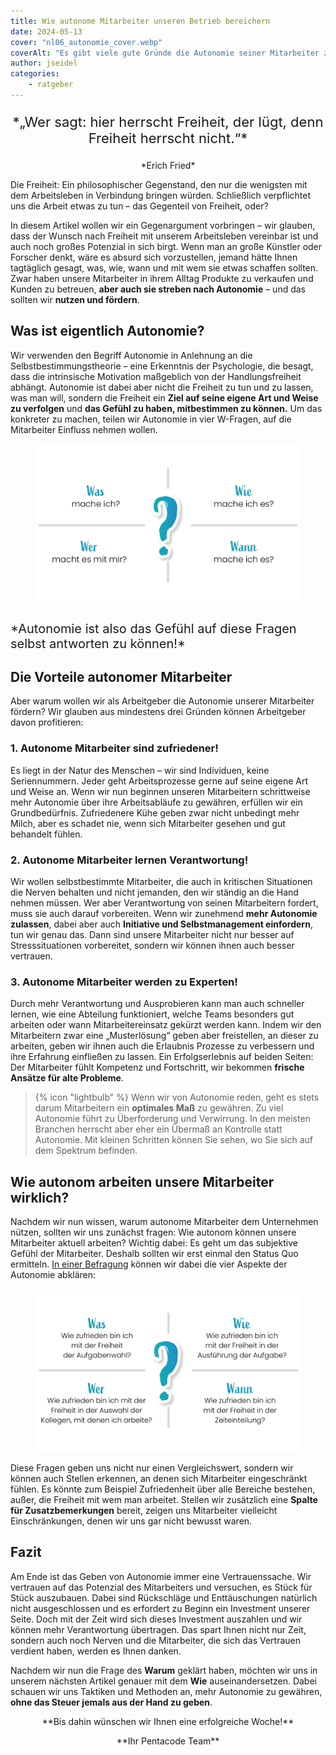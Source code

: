 ```yaml
---
title: Wie autonome Mitarbeiter unseren Betrieb bereichern
date: 2024-05-13
cover: "nl06_autonomie_cover.webp"
coverAlt: "Es gibt viele gute Gründe die Autonomie seiner Mitarbeiter zu fördern."
author: jseidel
categories:
    - ratgeber
---
```


<p style="text-align: center; font-size: 22px;"> *„Wer sagt: hier herrscht Freiheit, der lügt,
denn Freiheit herrscht nicht.“*  </p>

<p style="text-align: center"> *Erich Fried*  </p>

Die Freiheit: Ein philosophischer Gegenstand, den nur die wenigsten mit dem Arbeitsleben in Verbindung bringen würden. Schließlich verpflichtet uns die Arbeit etwas zu tun – das Gegenteil von Freiheit, oder?

In diesem Artikel wollen wir ein Gegenargument vorbringen – wir glauben, dass der Wunsch nach Freiheit mit unserem Arbeitsleben vereinbar ist und auch noch großes Potenzial in sich birgt. Wenn man an große Künstler oder Forscher denkt, wäre es absurd sich vorzustellen, jemand hätte Ihnen tagtäglich gesagt, was, wie, wann und mit wem sie etwas schaffen sollten. Zwar haben unsere Mitarbeiter in ihrem Alltag Produkte zu verkaufen und Kunden zu betreuen, **aber auch sie streben nach Autonomie** – und das sollten wir **nutzen und fördern**.

## Was ist eigentlich Autonomie?

Wir verwenden den Begriff Autonomie in Anlehnung an die Selbstbestimmungstheorie – eine Erkenntnis der Psychologie, die besagt, dass die intrinsische Motivation maßgeblich von der Handlungsfreiheit abhängt. Autonomie ist dabei aber nicht die Freiheit zu tun und zu lassen, was man will, sondern die Freiheit ein **Ziel auf seine eigene Art und Weise zu verfolgen** und **das Gefühl zu haben, mitbestimmen zu können.** Um das konkreter zu machen, teilen wir Autonomie in vier W-Fragen, auf die Mitarbeiter Einfluss nehmen wollen.

<figure>
<img src="nl06_autonomie.webp" alt="Die vier W-Fragen der Autonomie: Was mache ich? Wie mache ich es?Wer macht es mit mir? Wann mache ich es?" style="width: 700px" />
</figure>

<p style="font-size: 20px;"> *Autonomie ist also das Gefühl auf diese Fragen selbst antworten zu können!* </p>

## Die Vorteile autonomer Mitarbeiter

Aber warum wollen wir als Arbeitgeber die Autonomie unserer Mitarbeiter fördern? Wir glauben aus mindestens drei Gründen können Arbeitgeber davon profitieren:

### 1. Autonome Mitarbeiter sind zufriedener!

Es liegt in der Natur des Menschen – wir sind Individuen, keine Seriennummern. Jeder geht Arbeitsprozesse gerne auf seine eigene Art und Weise an. Wenn wir nun beginnen unseren Mitarbeitern schrittweise mehr Autonomie über ihre Arbeitsabläufe zu gewähren, erfüllen wir ein Grundbedürfnis. Zufriedenere Kühe geben zwar nicht unbedingt mehr Milch, aber es schadet nie, wenn sich Mitarbeiter gesehen und gut behandelt fühlen.

### 2. Autonome Mitarbeiter lernen Verantwortung!

Wir wollen selbstbestimmte Mitarbeiter, die auch in kritischen Situationen die Nerven behalten und nicht jemanden, den wir ständig an die Hand nehmen müssen. Wer aber Verantwortung von seinen Mitarbeitern fordert, muss sie auch darauf vorbereiten. Wenn wir zunehmend **mehr Autonomie zulassen**, dabei aber auch **Initiative und Selbstmanagement einfordern**, tun wir genau das. Dann sind unsere Mitarbeiter nicht nur besser auf Stresssituationen vorbereitet, sondern wir können ihnen auch besser vertrauen.

### 3. Autonome Mitarbeiter werden zu Experten!

Durch mehr Verantwortung und Ausprobieren kann man auch schneller lernen, wie eine Abteilung funktioniert, welche Teams besonders gut arbeiten oder wann Mitarbeitereinsatz gekürzt werden kann. Indem wir den Mitarbeitern zwar eine „Musterlösung“ geben aber freistellen, an dieser zu arbeiten, geben wir ihnen auch die Erlaubnis Prozesse zu verbessern und ihre Erfahrung einfließen zu lassen. Ein Erfolgserlebnis auf beiden Seiten: Der Mitarbeiter fühlt Kompetenz und Fortschritt, wir bekommen **frische Ansätze für alte Probleme**.

> {% icon "lightbulb" %} Wenn wir von Autonomie reden, geht es stets darum Mitarbeitern ein **optimales Maß** zu gewähren. Zu viel Autonomie führt zu Überforderung und Verwirrung. In den meisten Branchen herrscht aber eher ein Übermaß an Kontrolle statt Autonomie. Mit kleinen Schritten können Sie sehen, wo Sie sich auf dem Spektrum befinden.

## Wie autonom arbeiten unsere Mitarbeiter wirklich?

Nachdem wir nun wissen, warum autonome Mitarbeiter dem Unternehmen nützen, sollten wir uns zunächst fragen: Wie autonom können unsere Mitarbeiter aktuell arbeiten? Wichtig dabei: Es geht um das subjektive Gefühl der Mitarbeiter. Deshalb sollten wir erst einmal den Status Quo ermitteln. [In einer Befragung](/blog/motivation_4_kommunikation/) können wir dabei die vier Aspekte der Autonomie abklären:

<figure>
<img src="nl06_autonomie_2.webp" alt="Wie zufrieden bin ich mit der Aufgabenwahl? Wie zufrieden bin ich mit der Freiheit in der Ausführung? Wie zufrieden bin ich mit der Freiheit bei der Wahl der Kollegen? Wie zufrieden bin ich mit der Freiheit in der Zeiteinteilung?" style="width: 700px" />
</figure>

Diese Fragen geben uns nicht nur einen Vergleichswert, sondern wir können auch Stellen erkennen, an denen sich Mitarbeiter eingeschränkt fühlen.
Es könnte zum Beispiel Zufriedenheit über alle Bereiche bestehen, außer, die Freiheit mit wem man arbeitet. Stellen wir zusätzlich eine **Spalte für Zusatzbemerkungen** bereit, zeigen uns Mitarbeiter vielleicht Einschränkungen, denen wir uns gar nicht bewusst waren.

## Fazit

Am Ende ist das Geben von Autonomie immer eine Vertrauenssache. Wir vertrauen auf das Potenzial des Mitarbeiters und versuchen, es Stück für Stück auszubauen. Dabei sind Rückschläge und Enttäuschungen natürlich nicht ausgeschlossen und es erfordert zu Beginn ein Investment unserer Seite. Doch mit der Zeit wird sich dieses Investment auszahlen und wir können mehr Verantwortung übertragen. Das spart Ihnen nicht nur Zeit, sondern auch noch Nerven und die Mitarbeiter, die sich das Vertrauen verdient haben, werden es Ihnen danken.

Nachdem wir nun die Frage des **Warum** geklärt haben, möchten wir uns in unserem nächsten Artikel genauer mit dem **Wie** auseinandersetzen. Dabei schauen wir uns Taktiken und Methoden an, mehr Autonomie zu gewähren, **ohne das Steuer jemals aus der Hand zu geben**.

<p style="text-align: center"> **Bis dahin wünschen wir Ihnen eine erfolgreiche Woche!** </p>

<p style="text-align: center"> **Ihr Pentacode Team** </p>